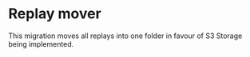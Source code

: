 # Replay mover
This migration moves all replays into one folder in favour of S3 Storage being implemented.
